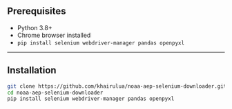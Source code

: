 ## Prerequisites

- Python 3.8+  
- Chrome browser installed  
- `pip install selenium webdriver-manager pandas openpyxl`

---

## Installation

```bash
git clone https://github.com/khairulua/noaa-aep-selenium-downloader.git
cd noaa-aep-selenium-downloader
pip install selenium webdriver-manager pandas openpyxl
